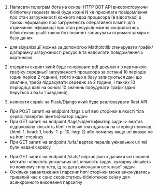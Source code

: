 1) Написати телеграм бота на основі HTTP BOT API  використовуючи бібліотеку 
requests який буде кожні N хв присилати повідомлення  про стан загруженості 
кожного ядра процесора (в відсотках) а також інформацію про загруженість 
оперативної памяті для отримання інформації про стан ресурсів можна 
скористатись бібліотекою psutil також бот повинет записувати отримані 
заміри в базу даних
* для візуалізації можна за допомогою Mathplotlib згенерувати графік/діагарамку
  загруженості ресурсів  та надсилати повідомлення з картинкою


2) створити скрипт який буде генерувати pdf документ з картинкою графіку 
середньої загруженості процесора  за останні 10 періодів
(один період 2 години), тобто якщо в базу записуються дані що хвилини, 
треба підрахувати середнє за 2 години, і такких 10 періодів,а далі на 
основі 10 значень побудувати графік (дані беруться з бази 1 завдання)


3) написати сервіс на Flask/Django який буде реалізовувати Rest API

- При POST запиті на endpoint /tags  з url веб сторінки в якості тіла 
сервіс повертає ідентифікатор задачі
- При GET запиті на  endpoint /tags/<ідентифікатор задачі> вертає 
підраховану кількість   html тегів які знаходяться на сторінці
приклад: {html: 1, head: 1, body: 1. p: 10, img: 2} або помилку якщо url 
вказує не на html cторінку
- При GET запиті на  endpoint /urls/ вертає перелік унікальних url які 
  були надані сервісу

* При GET запиті на endpoint /stats/ вертає json з даними які повинні містити :
  кількість унікальних url, кількість задач, сумарну кількість по кожному типу тега, 
  ід та дата виконання останньої задачі
* Оскільки завантаження і парсинг html сторінки може виконуватись тривалий час є сенс
  скористатись бібліотекою celery для асинхронного виконання парсигну

